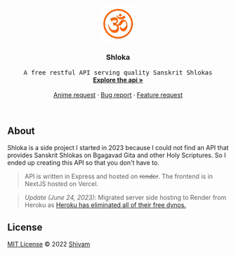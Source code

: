 <!-- PROJECT LOGO -->
<br />
<p align="center">
  <a href="https://github.com/shivvamm/shloka">
    <img src="/public/om.png" alt="Logo" width="80" height="80">
  </a>

  <h3 align="center">Shloka</h3>

  <p align="center">
    <samp>A free restful API serving quality Sanskrit Shlokas</samp>
    <br />
    <a href="https://shloka.vercel.app/"><strong>Explore the api »</strong></a>
    <br />
    <br />
    <a href="https://github.com/shivamm/shloka/discussions/65">Anime request</a>
    ·
    <a href="https://github.com/shivamm/shloka/issues">Bug report</a>
    ·
    <a href="https://github.com/shivamm/shloka/issues">Feature request</a>
  </p>
</p>

<br/>

## About

Shloka is a side project I started in 2023 because I could not find an API that provides Sanskrit Shlokas on Bgagavad Gita and other Holy Scriptures. So I ended up creating this API so that you don't have to.

> API is written in Express and hosted on ~~render~~. The frontend is in NextJS hosted on Vercel.

> _Update (June 24, 2023)_: Migrated server side hosting to Render from Heroku as [Heroku has eliminated all of their free dynos.](https://blog.heroku.com/new-low-cost-plans)




## License

[MIT License](./LICENSE) © 2022 [Shivam](https://mrshivam.netlify.com)
